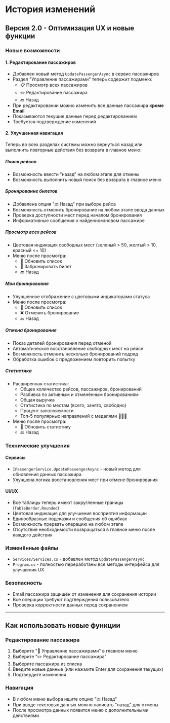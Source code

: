 # История изменений

## Версия 2.0 - Оптимизация UX и новые функции

### Новые возможности

#### 1. Редактирование пассажиров
- Добавлен новый метод `UpdatePassengerAsync` в сервис пассажиров
- Раздел "Управление пассажирами" теперь содержит подменю:
  - 📋 Просмотр всех пассажиров
  - ✏️ Редактирование пассажира
  - 🔙 Назад
- При редактировании можно изменить все данные пассажира **кроме Email**
- Показываются текущие данные перед редактированием
- Требуется подтверждение изменений

#### 2. Улучшенная навигация
Теперь во всех разделах системы можно вернуться назад или выполнить повторные действия без возврата в главное меню:

##### Поиск рейсов
- Возможность ввести "назад" на любом этапе для отмены
- Возможность выполнить новый поиск без возврата в главное меню

##### Бронирование билетов
- Добавлена опция "🔙 Назад" при выборе рейса
- Возможность отменить бронирование на любом этапе ввода данных
- Проверка доступности мест перед началом бронирования
- Информативные сообщения о найденном/новом пассажире

##### Просмотр всех рейсов
- Цветовая индикация свободных мест (зеленый > 50, желтый > 10, красный <= 10)
- Меню после просмотра:
  - 🔄 Обновить список
  - 🎫 Забронировать билет
  - 🔙 Назад

##### Мои бронирования
- Улучшенное отображение с цветовыми индикаторами статуса
- Меню после просмотра:
  - 🔄 Обновить список
  - ❌ Отменить бронирование
  - 🔙 Назад

##### Отмена бронирования
- Показ деталей бронирования перед отменой
- Автоматическое восстановление свободных мест на рейсе
- Возможность отменить несколько бронирований подряд
- Обработка ошибок с предложением повторить попытку

##### Статистика
- Расширенная статистика:
  - Общее количество рейсов, пассажиров, бронирований
  - Разбивка по активным и отменённым бронированиям
  - Общая выручка
  - Статистика по местам (всего, занято, свободно)
  - Процент заполняемости
  - Топ-5 популярных направлений с медалями 🥇🥈🥉
- Меню после просмотра:
  - 🔄 Обновить статистику
  - 🔙 Назад

### Технические улучшения

#### Сервисы
- `IPassengerService.UpdatePassengerAsync` - новый метод для обновления данных пассажира
- Улучшена логика восстановления мест при отмене бронирования

#### UI/UX
- Все таблицы теперь имеют закругленные границы (`TableBorder.Rounded`)
- Цветовая индикация для улучшения восприятия информации
- Единообразные подсказки и сообщения об ошибках
- Возможность прервать операцию на любом этапе
- Отсутствие необходимости возвращаться в главное меню после каждого действия

### Изменённые файлы
- `Services/Services.cs` - добавлен метод `UpdatePassengerAsync`
- `Program.cs` - полностью переработаны все методы интерфейса для улучшения UX

### Безопасность
- Email пассажира защищён от изменения для сохранения истории
- Все операции требуют подтверждения пользователя
- Проверка корректности данных перед сохранением

---

## Как использовать новые функции

### Редактирование пассажира
1. Выберите "👤 Управление пассажирами" в главном меню
2. Выберите "✏️ Редактирование пассажира"
3. Выберите пассажира из списка
4. Введите новые данные (или нажмите Enter для сохранения текущих)
5. Подтвердите изменения

### Навигация
- В любом меню выбора ищите опцию "🔙 Назад"
- При вводе текстовых данных можно написать "назад" для отмены
- После просмотра данных появится меню с дополнительными действиями

